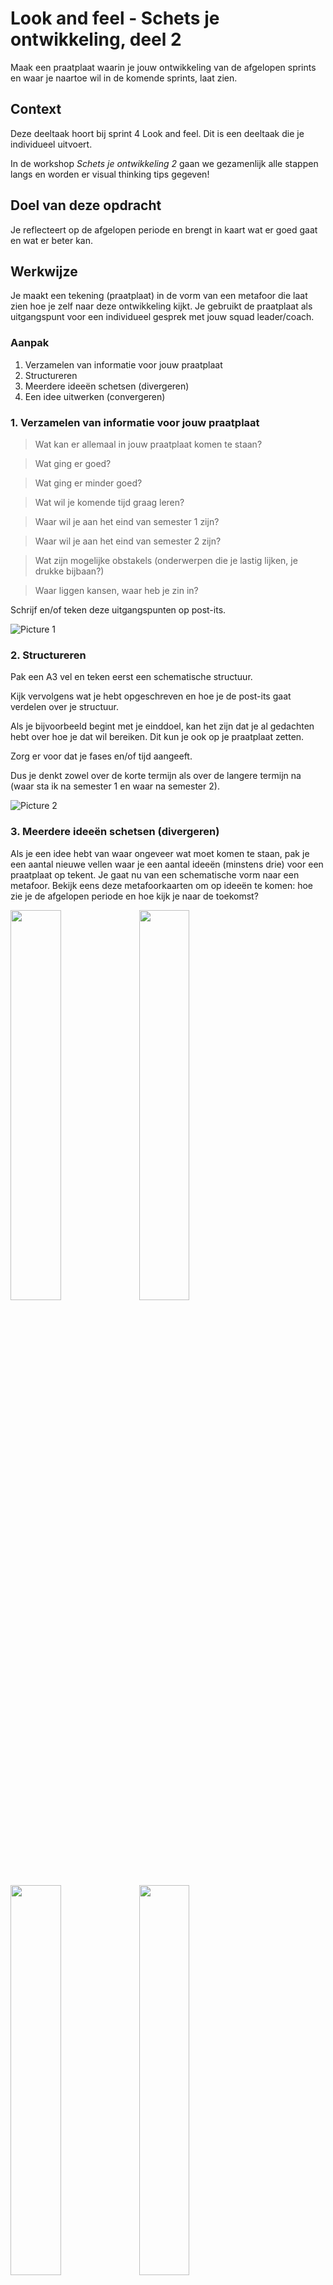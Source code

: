 
# Look and feel - Schets je ontwikkeling, deel 2

Maak een praatplaat waarin je jouw ontwikkeling van de afgelopen sprints en waar je naartoe wil in de komende sprints, laat zien.

## Context

Deze deeltaak hoort bij sprint 4 Look and feel. 
Dit is een deeltaak die je individueel uitvoert.

In de workshop _Schets je ontwikkeling 2_ gaan we gezamenlijk alle stappen langs en worden er visual thinking tips gegeven!


## Doel van deze opdracht

Je reflecteert op de afgelopen periode en brengt in kaart wat er goed gaat en wat er beter kan.

## Werkwijze

Je maakt een tekening (praatplaat) in de vorm van een metafoor die laat zien hoe je zelf naar deze ontwikkeling kijkt.
Je gebruikt de praatplaat als uitgangspunt voor een individueel gesprek met jouw squad leader/coach.

### Aanpak

1. Verzamelen van informatie voor jouw praatplaat
2. Structureren
3. Meerdere ideeën schetsen (divergeren)
4. Een idee uitwerken (convergeren)

### 1. Verzamelen van informatie voor jouw praatplaat

>Wat kan er allemaal in jouw praatplaat komen te staan?

>Wat ging er goed?

>Wat ging er minder goed?

>Wat wil je komende tijd graag leren?

>Waar wil je aan het eind van semester 1 zijn?

>Waar wil je aan het eind van semester 2 zijn?

>Wat zijn mogelijke obstakels (onderwerpen die je lastig lijken, je drukke bijbaan?)

>Waar liggen kansen, waar heb je zin in?

Schrijf en/of teken deze uitgangspunten op post-its.

![Picture 1](https://user-images.githubusercontent.com/55133339/201150049-c5a5349f-7775-425f-97f6-164e830fdce3.jpg)


### 2. Structureren

Pak een A3 vel en teken eerst een schematische structuur.

Kijk vervolgens wat je hebt opgeschreven en hoe je de post-its gaat verdelen over je structuur. 

Als je bijvoorbeeld begint met je einddoel, kan het zijn dat je al gedachten hebt over hoe je dat wil bereiken. Dit kun je ook op je praatplaat zetten.

Zorg er voor dat je fases en/of tijd aangeeft.
 
Dus je denkt zowel over de korte termijn als over de langere termijn na (waar sta ik na semester 1 en waar na semester 2).

![Picture 2](https://user-images.githubusercontent.com/55133339/201150188-2f04a5bf-32d6-4cde-85f3-d9dcd6d3bc93.jpg)



### 3. Meerdere ideeën schetsen (divergeren)

Als je een idee hebt van waar ongeveer wat moet komen te staan, pak je een aantal nieuwe vellen waar je een aantal ideeën (minstens drie) voor een praatplaat op tekent.
Je gaat nu van een schematische vorm naar een metafoor. Bekijk eens deze metafoorkaarten om op ideeën te komen: hoe zie je de afgelopen periode en hoe kijk je naar de toekomst?

<img src="https://user-images.githubusercontent.com/55133339/200644418-d5565f82-81bf-4a51-a242-9740d09f7b8f.jpg" width=40%>
<img src="https://user-images.githubusercontent.com/55133339/200644423-e76cfb37-a7a3-44e5-9909-48583bc024a0.jpg" width=40%>

<img src="https://user-images.githubusercontent.com/55133339/200644426-7360eeb0-5b83-4b30-becf-78b7991c3a86.jpg" width=40%>
<img src="https://user-images.githubusercontent.com/55133339/200644427-aa4e9afe-7d50-4d25-b19b-d960791d0201.jpg" width=40%>

<img src="https://user-images.githubusercontent.com/55133339/200644436-c1af45a0-a2d2-439e-990b-13c2186c2940.jpg" width=40%>
<img src="https://user-images.githubusercontent.com/55133339/200644442-83c4311d-fd56-44d5-b2cb-7eea89ab311a.jpg" width=40%>
<img src="https://user-images.githubusercontent.com/55133339/200650123-ce8e0927-831f-4bef-a00b-92605576c556.jpg" width=40%>





Bedenk dat je praatplaat geen vastgelegd plan is waar je je aan moet houden, het is een momentopname en zal gedurende het jaar steeds veranderen maar kan je helpen bij het richting geven en keuzes maken!

### 4. Een idee uitwerken (convergeren)

Als je een aantal idee-schetsen hebt gemaakt, kies je er een uit -dit kan je eventueel ook in overleg met een klasgenoot doen- en werk je deze schets verder uit tot een tekening waarin je het volgende toepast:

- Een titel (gebruik hiervoor de oefening die we tijdens de workshop doen).

- Kleur (maximaal twee en functioneel toegepast).

- Hierarchie in typografie (gebruik hiervoor de oefening die we tijdens de workshop doen).





## Criteria


Deze deeltaak hoort bij het gedragscriterium:  
Lerend vermogen: Student toont beginnend inzicht in eigen capaciteiten en beperkingen en kan deze benoemen

Deze opdracht is done als:

- Er minstens drie ideeën zijn bedacht voor de vorm van jouw praatplaat
- Een van de praatplaten is uitgewerkt in de vorm van een metafoor
- Er duidelijk aandacht is besteed aan de tekening, lees: geen koffievlekken, gevouwen hoeken etc.
- De praatplaat genoeg informatie bevat om een gesprek te voeren over jouw ontwikkeling.
